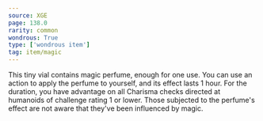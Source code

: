 ```yaml
---
source: XGE
page: 138.0
rarity: common
wondrous: True
type: ['wondrous item']
tag: item/magic
---
```


This tiny vial contains magic perfume, enough for one use. You can use an action to apply the perfume to yourself, and its effect lasts 1 hour. For the duration, you have advantage on all Charisma checks directed at humanoids of challenge rating 1 or lower. Those subjected to the perfume's effect are not aware that they've been influenced by magic.


